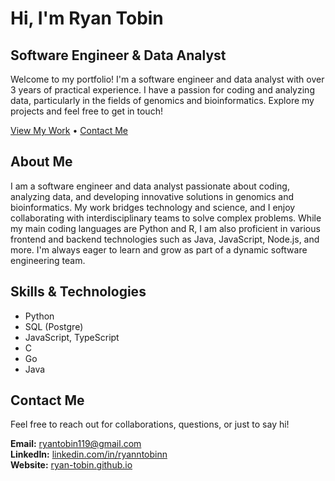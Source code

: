 # Hi, I'm Ryan Tobin

## Software Engineer & Data Analyst

Welcome to my portfolio! I'm a software engineer and data analyst with over 3 years of practical experience. I have a passion for coding and analyzing data, particularly in the fields of genomics and bioinformatics. Explore my projects and feel free to get in touch!

[View My Work](#projects) • [Contact Me](#contact)

## About Me

I am a software engineer and data analyst passionate about coding, analyzing data, and developing innovative solutions in genomics and bioinformatics. My work bridges technology and science, and I enjoy collaborating with interdisciplinary teams to solve complex problems. While my main coding languages are Python and R, I am also proficient in various frontend and backend technologies such as Java, JavaScript, Node.js, and more. I'm always eager to learn and grow as part of a dynamic software engineering team.

## Skills & Technologies

- Python
- SQL (Postgre)
- JavaScript, TypeScript
- C
- Go 
- Java

## Contact Me

Feel free to reach out for collaborations, questions, or just to say hi!

**Email:** [ryantobin119@gmail.com](mailto:ryantobin119@gmail.com)  
**LinkedIn:** [linkedin.com/in/ryanntobinn](https://www.linkedin.com/in/ryanntobinn) <br>
**Website:** [ryan-tobin.github.io](https://ryan-tobin.github.io)

